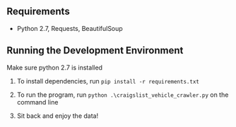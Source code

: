 

## Requirements

- Python 2.7, Requests, BeautifulSoup


## Running the Development Environment

Make sure python 2.7 is installed

1. To install dependencies, run `pip install -r requirements.txt`

2. To run the program, run `python .\craigslist_vehicle_crawler.py` on the command line

3. Sit back and enjoy the data!
